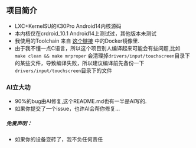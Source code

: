 ## 项目简介
- LXC+KernelSU的K30Pro Android14内核源码
- 本内核仅在crdroid_10.1 Android14上测试过，其他版本未测试
- 我使用的Toolchain 来自 [这个链接](https://www.coolapk.com/feed/50019057?shareKey=N2UwZTA2MDhkNDcyNjVjNzllY2U~&shareUid=1302037&shareFrom=com.coolapk.market_14.0.1) 中的Docker镜像里.
- 由于我不懂一点C语言，所以这个项目别人编译起来可能会有些问题,比如 `make clean && make mrproper` 会清理掉`drivers/input/touchscreen`目录下的某些文件，导致编译失败，所以建议编译前先备份一下`drivers/input/touchscreen`目录下的文件


### AI立大功
- 90%的bug由AI修复,这个README.md也有一半是AI写的.
- 如果你提交了一个issue，也许AI会帮你修复...

##### 免责声明：
- 如果你的设备变砖了，我不负任何责任